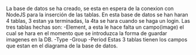 La base de datos se ha creado, se esta en espera de la conexion con NodeJS para la inserción de las tablas.
En esta base de datos se han haran 4 tablas, 3 estan ya terminadas, la 4ta se hara cuando se haga un login.
Las tres tablas hechas son:
-Element, a esta le hace falta un campo(image) el cual se hara en el momento que se introduzca la forma de guardar imagenes en la DB.
-Type
-Group
-Period
Estas 3 tablas tienen los campos que estan en el diagrama de la base de datos.
